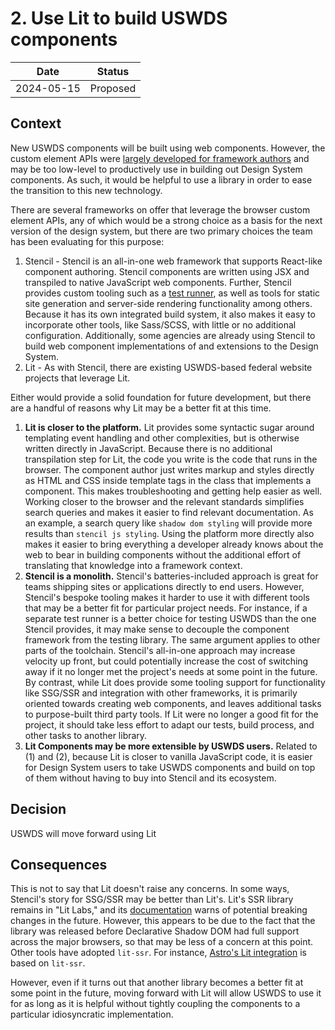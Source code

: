 # 2. Use Lit to build USWDS components

| Date       | Status   |
| ---------- | -------- |
| 2024-05-15 | Proposed |

## Context

New USWDS components will be built using web components. However, the custom element APIs were [largely developed for framework authors](https://daverupert.com/2023/07/why-not-webcomponents/) and may be too low-level to productively use in building out Design System components. As such, it would be helpful to use a library in order to ease the transition to this new technology.

There are several frameworks on offer that leverage the browser custom element APIs, any of which would be a strong choice as a basis for the next version of the design system, but there are two primary choices the team has been evaluating for this purpose:

1. Stencil - Stencil is an all-in-one web framework that supports React-like component authoring. Stencil components are written using JSX and transpiled to native JavaScript web components. Further, Stencil provides custom tooling such as a [test runner](https://stenciljs.com/docs/testing/stencil-testrunner/overview), as well as tools for static site generation and server-side rendering functionality among others. Because it has its own integrated build system, it also makes it easy to incorporate other tools, like Sass/SCSS, with little or no additional configuration. Additionally, some agencies are already using Stencil to build web component implementations of and extensions to the Design System.
2. Lit - As with Stencil, there are existing USWDS-based federal website projects that leverage Lit.

Either would provide a solid foundation for future development, but there are a handful of reasons why Lit may be a better fit at this time. 

1. **Lit is closer to the platform.** Lit provides some syntactic sugar around templating event handling and other complexities, but is otherwise written directly in JavaScript. Because there is no additional transpilation step for Lit, the code you write is the code that runs in the browser. The component author just writes markup and styles directly as HTML and CSS inside template tags in the class that implements a component. This makes troubleshooting and getting help easier as well. Working closer to the browser and the relevant standards simplifies search queries and makes it easier to find relevant documentation. As an example, a search query like `shadow dom styling` will provide more results than `stencil js styling`. Using the platform more directly also makes it easier to bring everything a developer already knows about the web to bear in building components without the additional effort of translating that knowledge into a framework context.
2. **Stencil is a monolith.** Stencil's batteries-included approach is great for teams shipping sites or applications directly to end users. However, Stencil's  bespoke tooling makes it harder to use it with different tools that may be a better fit for particular project needs. For instance, if a separate test runner is a better choice for testing USWDS than the one Stencil provides, it may make sense to decouple the component framework from the testing library. The same argument applies to other parts of the toolchain. Stencil's all-in-one approach may increase velocity up front, but could potentially increase the cost of switching away if it no longer met the project's needs at some point in the future. By contrast, while Lit does provide some tooling support for functionality like SSG/SSR and integration with other frameworks, it is primarily oriented towards creating web components, and leaves additional tasks to purpose-built third party tools. If Lit were no longer a good fit for the project, it should take less effort to adapt our tests, build process, and other tasks to another library.
3. **Lit Components may be more extensible by USWDS users.** Related to (1) and (2), because Lit is closer to vanilla JavaScript code, it is easier for Design System users to take USWDS components and build on top of them without having to buy into Stencil and its ecosystem.

## Decision

USWDS will move forward using Lit

## Consequences

This is not to say that Lit doesn't raise any concerns. In some ways, Stencil's story for SSG/SSR may be better than Lit's. Lit's SSR library remains in "Lit Labs," and its [documentation](https://lit.dev/docs/ssr/overview/) warns of potential breaking changes in the future. However, this appears to be due to the fact that the library was released before Declarative Shadow DOM had full support across the major browsers, so that may be less of a concern at this point. Other tools have adopted `lit-ssr`. For instance, [Astro's Lit integration](https://docs.astro.build/en/guides/integrations-guide/lit/) is based on `lit-ssr`.

However, even if it turns out that another library becomes a better fit at some point in the future, moving forward with Lit will allow USWDS to use it for as long as it is helpful without tightly coupling the components to a particular idiosyncratic implementation.